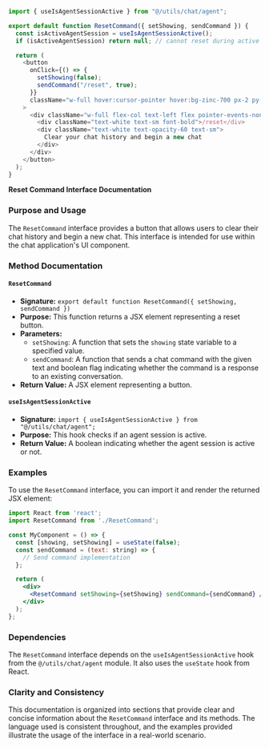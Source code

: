 ```javascript
import { useIsAgentSessionActive } from "@/utils/chat/agent";

export default function ResetCommand({ setShowing, sendCommand }) {
  const isActiveAgentSession = useIsAgentSessionActive();
  if (isActiveAgentSession) return null; // cannot reset during active agent chat

  return (
    <button
      onClick={() => {
        setShowing(false);
        sendCommand("/reset", true);
      }}
      className="w-full hover:cursor-pointer hover:bg-zinc-700 px-2 py-2 rounded-xl flex flex-col justify-start"
    >
      <div className="w-full flex-col text-left flex pointer-events-none">
        <div className="text-white text-sm font-bold">/reset</div>
        <div className="text-white text-opacity-60 text-sm">
          Clear your chat history and begin a new chat
        </div>
      </div>
    </button>
  );
}

```
**Reset Command Interface Documentation**

### Purpose and Usage

The `ResetCommand` interface provides a button that allows users to clear their chat history and begin a new chat. This interface is intended for use within the chat application's UI component.

### Method Documentation

#### `ResetCommand`

* **Signature:** `export default function ResetCommand({ setShowing, sendCommand })`
* **Purpose:** This function returns a JSX element representing a reset button.
* **Parameters:**
	+ `setShowing`: A function that sets the `showing` state variable to a specified value.
	+ `sendCommand`: A function that sends a chat command with the given text and boolean flag indicating whether the command is a response to an existing conversation.
* **Return Value:** A JSX element representing a button.

#### `useIsAgentSessionActive`

* **Signature:** `import { useIsAgentSessionActive } from "@/utils/chat/agent";`
* **Purpose:** This hook checks if an agent session is active.
* **Return Value:** A boolean indicating whether the agent session is active or not.

### Examples

To use the `ResetCommand` interface, you can import it and render the returned JSX element:
```jsx
import React from 'react';
import ResetCommand from './ResetCommand';

const MyComponent = () => {
  const [showing, setShowing] = useState(false);
  const sendCommand = (text: string) => {
    // Send command implementation
  };

  return (
    <div>
      <ResetCommand setShowing={setShowing} sendCommand={sendCommand} />
    </div>
  );
};
```
### Dependencies

The `ResetCommand` interface depends on the `useIsAgentSessionActive` hook from the `@/utils/chat/agent` module. It also uses the `useState` hook from React.

### Clarity and Consistency

This documentation is organized into sections that provide clear and concise information about the `ResetCommand` interface and its methods. The language used is consistent throughout, and the examples provided illustrate the usage of the interface in a real-world scenario.